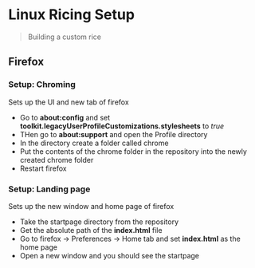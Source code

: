 # Linux Ricing Setup
> Building a custom rice

## Firefox
### Setup: Chroming
Sets up the UI and new tab of firefox
- Go to **about:config** and set **toolkit.legacyUserProfileCustomizations.stylesheets** to *true*
- THen go to **about:support** and open the Profile directory
- In the directory create a folder called chrome
- Put the contents of the chrome folder in the repository into the newly created chrome folder
- Restart firefox

### Setup: Landing page
Sets up the new window and home page of firefox
- Take the startpage directory from the repository
- Get the absolute path of the **index.html** file
- Go to firefox -> Preferences -> Home tab and set **index.html** as the home page
- Open a new window and you should see the startpage
